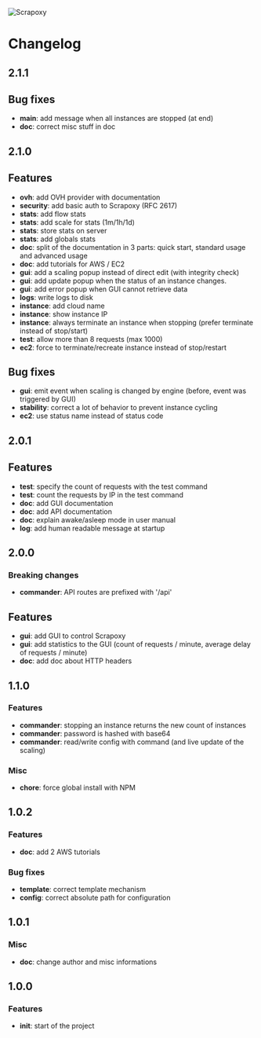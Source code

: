 ![Scrapoxy](https://raw.githubusercontent.com/fabienvauchelles/scrapoxy/master/docs/logo.png)


# Changelog

## 2.1.1

## Bug fixes

- **main**: add message when all instances are stopped (at end)
- **doc**: correct misc stuff in doc


## 2.1.0

## Features

- **ovh**: add OVH provider with documentation
- **security**: add basic auth to Scrapoxy (RFC 2617)
- **stats**: add flow stats
- **stats**: add scale for stats (1m/1h/1d)
- **stats**: store stats on server
- **stats**: add globals stats
- **doc**: split of the documentation in 3 parts: quick start, standard usage and advanced usage
- **doc**: add tutorials for AWS / EC2
- **gui**: add a scaling popup instead of direct edit (with integrity check)
- **gui**: add update popup when the status of an instance changes.
- **gui**: add error popup when GUI cannot retrieve data
- **logs**: write logs to disk
- **instance**: add cloud name
- **instance**: show instance IP
- **instance**: always terminate an instance when stopping (prefer terminate instead of stop/start)
- **test**: allow more than 8 requests (max 1000)
- **ec2**: force to terminate/recreate instance instead of stop/restart


## Bug fixes

- **gui**: emit event when scaling is changed by engine (before, event was triggered by GUI)  
- **stability**: correct a lot of behavior to prevent instance cycling
- **ec2**: use status name instead of status code


## 2.0.1

## Features

- **test**: specify the count of requests with the test command 
- **test**: count the requests by IP in the test command
- **doc**: add GUI documentation
- **doc**: add API documentation
- **doc**: explain awake/asleep mode in user manual
- **log**: add human readable message at startup


## 2.0.0

### Breaking changes

- **commander**: API routes are prefixed with '/api'


## Features

- **gui**: add GUI to control Scrapoxy
- **gui**: add statistics to the GUI (count of requests / minute, average delay of requests / minute)
- **doc**: add doc about HTTP headers


## 1.1.0

### Features

- **commander**: stopping an instance returns the new count of instances
- **commander**: password is hashed with base64
- **commander**: read/write config with command (and live update of the scaling)


### Misc

- **chore**: force global install with NPM


## 1.0.2

### Features

- **doc**: add 2 AWS tutorials


### Bug fixes

- **template**: correct template mechanism
- **config**: correct absolute path for configuration


## 1.0.1

### Misc

- **doc**: change author and misc informations


## 1.0.0

### Features

- **init**: start of the project